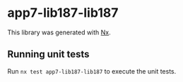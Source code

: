 # app7-lib187-lib187

This library was generated with [Nx](https://nx.dev).

## Running unit tests

Run `nx test app7-lib187-lib187` to execute the unit tests.

